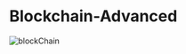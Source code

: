 # Blockchain-Advanced
![blockChain](https://www.paymentsjournal.com/wp-content/uploads/2019/04/blockchain-3508589_1920.png)